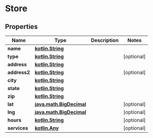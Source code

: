 # Store

## Properties
Name | Type | Description | Notes
------------ | ------------- | ------------- | -------------
**name** | [**kotlin.String**](.md) |  | 
**type** | [**kotlin.String**](.md) |  |  [optional]
**address** | [**kotlin.String**](.md) |  | 
**address2** | [**kotlin.String**](.md) |  |  [optional]
**city** | [**kotlin.String**](.md) |  | 
**state** | [**kotlin.String**](.md) |  | 
**zip** | [**kotlin.String**](.md) |  | 
**lat** | [**java.math.BigDecimal**](java.math.BigDecimal.md) |  |  [optional]
**lng** | [**java.math.BigDecimal**](java.math.BigDecimal.md) |  |  [optional]
**hours** | [**kotlin.String**](.md) |  |  [optional]
**services** | [**kotlin.Any**](.md) |  |  [optional]
